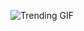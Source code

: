 ![Trending GIF](https://media3.giphy.com/media/v1.Y2lkPThiYjIxNzcyZGM1M3g4cGxzM2hlbXBkdjc2Z2xmczR4dGVqemEwOWRienRsbno0NyZlcD12MV9naWZzX3NlYXJjaCZjdD1n/2jMtpIi8mhE8ctiMtK/giphy.gif)
